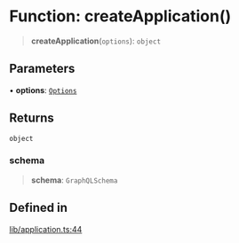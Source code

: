 # Function: createApplication()

> **createApplication**(`options`): `object`

## Parameters

• **options**: [`Options`](../interfaces/Options.md)

## Returns

`object`

### schema

> **schema**: `GraphQLSchema`

## Defined in

[lib/application.ts:44](https://github.com/andreisergiu98/baeta/blob/e352a1ec749c5b23df693f5f8373ac0b75347349/packages/core/lib/application.ts#L44)
